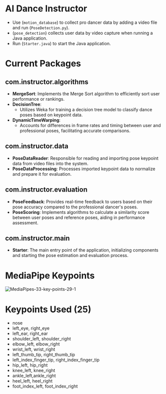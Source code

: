# AI Dance Instructor

- Use (`motion_database`) to collect pro dancer data by adding a video file and run (`PoseDetection.py`).
- (`pose_detection`) collects user data by video capture when running a Java application.
- Run (`Starter.java`) to start the Java application.

# Current Packages

## **com.instructor.algorithms**
  - **MergeSort**: Implements the Merge Sort algorithm to efficiently sort user performance or rankings.
  - **DecisionTree**: 
    - Utilizes Weka for training a decision tree model to classify dance poses based on keypoint data.
  - **DynamicTimeWarping**: 
    - Accounts for differences in frame rates and timing between user and professional poses, facilitating accurate comparisons.

## **com.instructor.data**
  - **PoseDataReader**: Responsible for reading and importing pose keypoint data from video files into the system.
  - **PoseDataProcessing**: Processes imported keypoint data to normalize and prepare it for evaluation.

## **com.instructor.evaluation**
  - **PoseFeedback**: Provides real-time feedback to users based on their pose accuracy compared to the professional dancer's poses.
  - **PoseScoring**: Implements algorithms to calculate a similarity score between user poses and reference poses, aiding in performance assessment.

## **com.instructor.main**
  - **Starter**: The main entry point of the application, initializing components and starting the pose estimation and evaluation process.


# MediaPipe Keypoints
![MediaPipes-33-key-points-29-1](https://github.com/user-attachments/assets/a61fac5e-3127-4d5b-ad49-0227656b3ee6)

# Keypoints Used (25)
- nose
- left_eye, right_eye
- left_ear, right_ear
- shoulder_left, shoulder_right
- elbow_left, elbow_right
- wrist_left, wrist_right
- left_thumb_tip, right_thumb_tip
- left_index_finger_tip, right_index_finger_tip
- hip_left, hip_right
- knee_left, knee_right
- ankle_left,ankle_right
- heel_left, heel_right
- foot_index_left, foot_index_right
